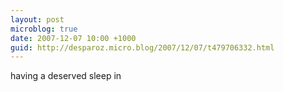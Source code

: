 ```yaml
---
layout: post
microblog: true
date: 2007-12-07 10:00 +1000
guid: http://desparoz.micro.blog/2007/12/07/t479706332.html
---
```

having a deserved sleep in
